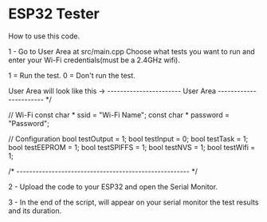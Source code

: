 # ESP32 Tester

How to use this code.

1 - Go to User Area at src/main.cpp Choose what tests you want to run and enter your Wi-Fi credentials(must be a 2.4GHz wifi).

1 = Run the test.
0 = Don't run the test.

User Area will look like this ->
----------------------- User Area ----------------------- */

// Wi-Fi
const char * ssid = "Wi-Fi Name";
const char * password = "Password";

// Configuration
bool testOutput = 1;
bool testInput = 0;
bool testTask = 1;
bool testEEPROM = 1;
bool testSPIFFS = 1;
bool testNVS = 1;
bool testWifi = 1; 

/* ------------------------------------------------------ */

2 - Upload the code to your ESP32 and open the Serial Monitor.

3 - In the end of the script, will appear on your serial monitor the test results and its duration.
